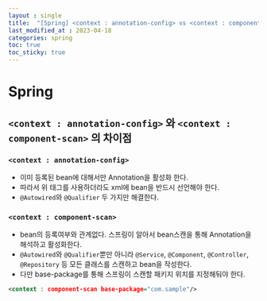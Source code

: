 ```yaml
---
layout : single
title:  "[Spring] <context : annotation-config> vs <context : component-scan>"
last_modified_at : 2023-04-18
categories: spring
toc: true
toc_sticky: true
---
```


# Spring

## `<context : annotation-config>` 와 `<context : component-scan>` 의 차이점


### `<context : annotation-config>`
- 이미 등록된 bean에 대해서만 Annotation을 활성화 한다. 
- 따라서 위 태그를 사용하더라도 xml에 bean을 반드시 선언해야 한다.
- `@Autowired`와 `@Qualifier` 두 가지만 해결한다.

### `<context : component-scan>`
- bean의 등록여부와 관계없다. 스프링이 알아서 bean스캔을 통해 Annotation을 해석하고 활성화한다.
- `@Autowired`와 `@Qualifier`뿐만 아니라 `@Service`, `@Component`, `@Controller`, `@Repository` 등 모든 클래스를 스캔하고 bean을 작성한다.
- 다만 base-package를 통해 스프링이 스캔할 패키지 위치를 지정해둬야 한다.  

```xml
<context : component-scan base-package="com.sample"/>
```


